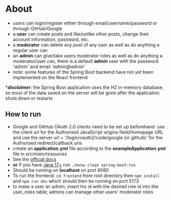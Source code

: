 # About
- users can login/register either through email/username/password or through GitHub/Google
- a **user** can create posts and like/unlike other posts, change their account information, password, etc.
- a **moderator** can delete any post of any user as well as do anything a regular user can
- an **admin** can give/take users moderator roles as well as do anything a moderator/user can, there is a default ***admin*** user with the password '*admin*' and email '*admin@admin*'
- *note*: some features of the Spring Boot backend have not yet been implemented on the React frontend


****disclaimer***: the Spring Boot application uses the H2 in-memory database, so most of the data saved on the server will be gone after the application shuts down or restarts

## How to run
- Google and GitHub OAuth 2.0 clients need to be set up beforehand: use the client url for the Authorised JavaScript origins field/Homepage URL and use the server url + '/login/oauth2/code/google (or github)' for the Authorised redirect/callback urls
- create an **application.yml** file according to the **exampleApplication.yml** file in *src/main/resources*
- See the [official docs](https://docs.spring.io/spring-boot/docs/1.5.16.RELEASE/reference/html/using-boot-running-your-application.html)
- **or** if you have [Java 17+](https://www.oracle.com/java/technologies/downloads/#java17) run `./mvnw clean spring-boot:run`
- Should be running on **localhost** on port 8080
- To run the frontend: `cd frontend` from root directory then `npm install` and `npm run dev` which should then be running on port 5173
- to make a user an admin, insert his id with the desired role id into the user_roles table; admins can manage other users' moderator roles
